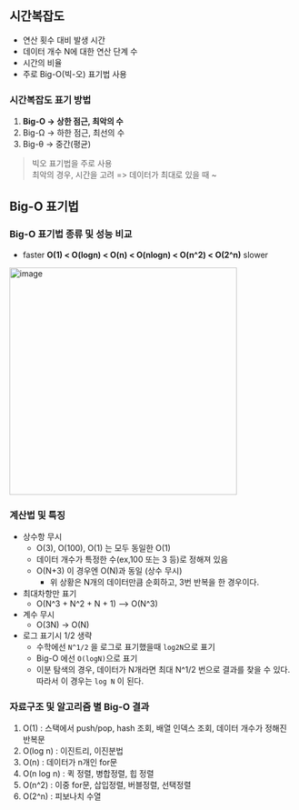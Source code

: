 ## 시간복잡도

- 연산 횟수 대비 발생 시간
- 데이터 개수 N에 대한 연산 단계 수
- 시간의 비율
- 주로 Big-O(빅-오) 표기법 사용

### 시간복잡도 표기 방법
1) __Big-O -> 상한 점근, 최악의 수__
2) Big-Ω -> 하한 점근, 최선의 수
3) Big-θ -> 중간(평균)

> 빅오 표기법을 주로 사용 <br>
> 최악의 경우, 시간을 고려 => 데이터가 최대로 있을 때 ~

## Big-O 표기법

### Big-O 표기법 종류 및 성능 비교
- faster __O(1) < O(logn) < O(n) < O(nlogn) < O(n^2) < O(2^n)__ slower

<img width="400" alt="image" src="https://github.com/BBack-BBoo-Team/Problem_Solving/assets/79829085/2f4ec031-5305-4ee0-a808-33853a8d5bf8">

### 계산법 및 특징

- 상수항 무시
  - O(3), O(100), O(1) 는 모두 동일한 O(1)
  - 데이터 개수가 특정한 수(ex,100 또는 3 등)로 정해져 있음
  - O(N+3) 이 경우엔 O(N)과 동일 (상수 무시)
    - 위 상황은 N개의 데이터만큼 순회하고, 3번 반복을 한 경우이다.  
- 최대차항만 표기
  - O(N^3 + N^2 + N + 1) --> O(N^3)
- 계수 무시
  - O(3N) -> O(N) 
- 로그 표기시 1/2 생략
  - 수학에선 `N^1/2` 을 로그로 표기했을때 `log2N`으로 표기
  - Big-O 에선 `O(logN)`으로 표기
  - 이분 탐색의 경우, 데이터가 N개라면 최대 N^1/2 번으로 결과를 찾을 수 있다. 따라서 이 경우는 `log N` 이 된다.

### 자료구조 및 알고리즘 별 Big-O 결과
1. O(1) : 스택에서 push/pop, hash 조회, 배열 인덱스 조회, 데이터 개수가 정해진 반복문
2. O(log n) : 이진트리, 이진분법
3. O(n) : 데이터가 n개인 for문
4. O(n log n) : 퀵 정렬, 병합정렬, 힙 정렬
5. O(n^2) : 이중 for문, 삽입정렬, 버블정렬, 선택정렬
6. O(2^n) : 피보나치 수열
